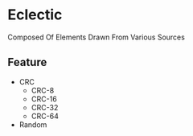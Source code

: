 # Eclectic
Composed Of Elements Drawn From Various Sources
## Feature
* CRC
    * CRC-8
    * CRC-16
    * CRC-32
    * CRC-64
* Random
